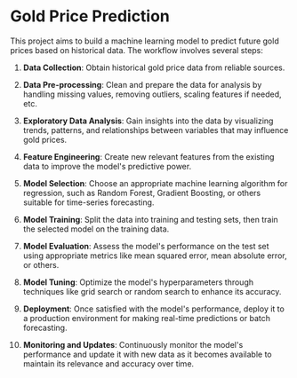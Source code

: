 # Gold Price Prediction 

This project aims to build a machine learning model to predict future gold prices based on historical data. The workflow involves several steps:

1. **Data Collection**: Obtain historical gold price data from reliable sources.

2. **Data Pre-processing**: Clean and prepare the data for analysis by handling missing values, removing outliers, scaling features if needed, etc.

3. **Exploratory Data Analysis**: Gain insights into the data by visualizing trends, patterns, and relationships between variables that may influence gold prices.

4. **Feature Engineering**: Create new relevant features from the existing data to improve the model's predictive power.

5. **Model Selection**: Choose an appropriate machine learning algorithm for regression, such as Random Forest, Gradient Boosting, or others suitable for time-series forecasting.

6. **Model Training**: Split the data into training and testing sets, then train the selected model on the training data.

7. **Model Evaluation**: Assess the model's performance on the test set using appropriate metrics like mean squared error, mean absolute error, or others.

8. **Model Tuning**: Optimize the model's hyperparameters through techniques like grid search or random search to enhance its accuracy.

9. **Deployment**: Once satisfied with the model's performance, deploy it to a production environment for making real-time predictions or batch forecasting.

10. **Monitoring and Updates**: Continuously monitor the model's performance and update it with new data as it becomes available to maintain its relevance and accuracy over time.

